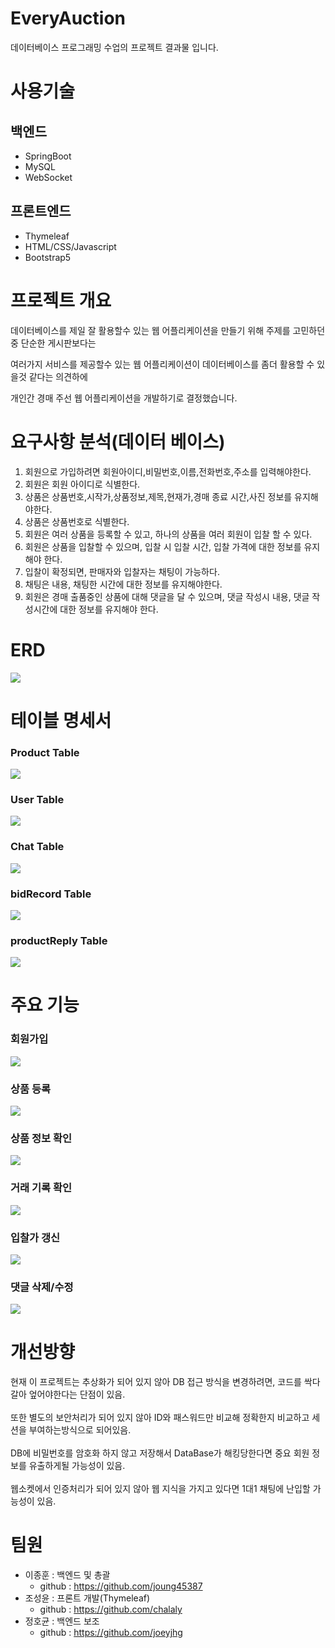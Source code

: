 # EveryAuction 
데이터베이스 프로그래밍 수업의 프로젝트 결과물 입니다. <br/>

# 사용기술
## 백엔드
* SpringBoot
* MySQL
* WebSocket

## 프론트엔드
* Thymeleaf
* HTML/CSS/Javascript
* Bootstrap5

# 프로젝트 개요
데이터베이스를 제일 잘 활용할수 있는 웹 어플리케이션을 만들기 위해 주제를 고민하던중 단순한 게시판보다는 <br/>

여러가지 서비스를 제공할수 있는 웹 어플리케이션이 데이터베이스를 좀더 활용할 수 있을것 같다는 의견하에<br/>

개인간 경매 주선 웹 어플리케이션을 개발하기로 결정했습니다.<br/>

# 요구사항 분석(데이터 베이스)

1. 회원으로 가입하려면 회원아이디,비밀번호,이름,전화번호,주소를 입력해야한다.
2. 회원은 회원 아이디로 식별한다.
3. 상품은 상품번호,시작가,상품정보,제목,현재가,경매 종료 시간,사진 정보를 유지해야한다. 
4. 상품은 상품번호로 식별한다. 
5. 회원은 여러 상품을 등록할 수 있고, 하나의 상품을 여러 회원이 입찰 할 수 있다. 
6. 회원은 상품을 입찰할 수 있으며, 입찰 시 입찰 시간, 입찰 가격에 대한 정보를 유지해야 한다. 
7. 입찰이 확정되면, 판매자와 입찰자는 채팅이 가능하다.
8. 채팅은 내용, 채팅한 시간에 대한 정보를 유지해야한다.
9. 회원은 경매 출품중인 상품에 대해 댓글을 달 수 있으며, 댓글 작성시 내용, 댓글 작성시간에 대한 정보를 유지해야 한다.

# ERD
<img src="https://user-images.githubusercontent.com/45916379/213995770-dcbf7a36-f21a-4a4a-bdd5-7bf3cf37acda.png">

# 테이블 명세서
<h3>Product Table</h3>
<img src = "https://user-images.githubusercontent.com/45916379/213997844-356acaf2-90fe-46ac-aecd-c4cb5c2424fb.png">
<h3>User Table</h3>
<img src = "https://user-images.githubusercontent.com/45916379/213998144-28718e8c-1ecc-4cdd-b52f-e25dac1ce386.png">
<h3>Chat Table</h3>
<img src = "https://user-images.githubusercontent.com/45916379/213998214-fe48c805-5b1e-431c-af8a-ac26fca32de5.png">
<h3>bidRecord Table</h3>
<img src = "https://user-images.githubusercontent.com/45916379/213998449-ef9c224f-e530-4657-8379-3b7f0f612bfd.png">
<h3>productReply Table</h3>
<img src = "https://user-images.githubusercontent.com/45916379/213998546-639e4336-86e0-4f25-8dba-e5208425744f.png">


# 주요 기능
<h3>회원가입</h3>
<img src = "https://user-images.githubusercontent.com/45916379/213998749-af8f4922-f396-481a-ae6b-8bbbb4ecdcc1.png">
<h3>상품 등록</h3>
<img src = "https://user-images.githubusercontent.com/45916379/213999307-d96108c3-7b7a-4c18-85c7-8af8dd50bfb7.png">
<h3>상품 정보 확인</h3>
<img src = "https://user-images.githubusercontent.com/45916379/213999679-fb37dba1-3c4e-40d2-b275-8a0c706af2fd.png">
<h3>거래 기록 확인</h3>
<img src = "https://user-images.githubusercontent.com/45916379/214000879-3dca5fb8-094f-4714-90ad-e4a89c62641c.png">
<h3>입찰가 갱신</h3>
<img src = "https://user-images.githubusercontent.com/45916379/214000991-d623aa84-5c22-40ab-b825-fcba9fd952a7.png">
<h3>댓글 삭제/수정</h3>
<img src = "https://user-images.githubusercontent.com/45916379/214001120-49f99e48-f3fb-4f48-8cc9-cc2e7f36c967.png">


# 개선방향
현재 이 프로젝트는 추상화가 되어 있지 않아 DB 접근 방식을 변경하려면, 코드를 싹다 갈아 엎어야한다는 단점이 있음.
<br><br>
또한 별도의 보안처리가 되어 있지 않아 ID와 패스워드만 비교해 정확한지 비교하고 세션을 부여하는방식으로 되어있음.
<br><br>
DB에 비밀번호를 암호화 하지 않고 저장해서 DataBase가 해킹당한다면 중요 회원 정보를 유출하게될 가능성이 있음.
<br><br>
웹소켓에서 인증처리가 되어 있지 않아 웹 지식을 가지고 있다면 1대1 채팅에 난입할 가능성이 있음.
<br>

# 팀원
* 이종훈 : 백엔드 및 총괄
    * github : https://github.com/joung45387
* 조성윤 : 프론트 개발(Thymeleaf)
    * github : https://github.com/chalaly
* 정호균 : 백엔드 보조
    * github : https://github.com/joeyjhg
